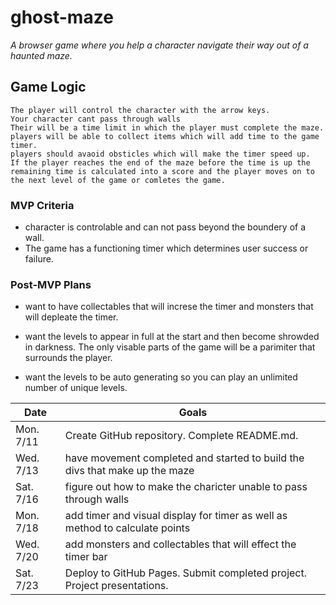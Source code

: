 # ghost-maze

_A browser game where you help a character navigate their way out of a haunted maze._

## Game Logic

```
The player will control the character with the arrow keys. 
Your character cant pass through walls 
Their will be a time limit in which the player must complete the maze.
players will be able to collect items which will add time to the game timer. 
players should avaoid obsticles which will make the timer speed up. 
If the player reaches the end of the maze before the time is up the remaining time is calculated into a score and the player moves on to the next level of the game or comletes the game. 

```
### MVP Criteria

- character is controlable and can not pass beyond the boundery of a wall.
- The game has a functioning timer which determines user success or failure. 

### Post-MVP Plans

- want to have collectables that will increse the timer and monsters that will depleate the timer. 

- want the levels to appear in full at the start and then become shrowded in darkness. The only visable parts of the game will be a parimiter that surrounds the player. 

- want the levels to be auto generating so you can play an unlimited number of unique levels.  

| Date | Goals |
| ---- | ----- |
| Mon. 7/11 | Create GitHub repository. Complete README.md. |
| Wed. 7/13 |have movement completed and started to build the divs that make up the maze   |
| Sat. 7/16 |figure out how to make the charicter unable to pass through walls      |
| Mon. 7/18 |add timer and visual display for timer as well as method to calculate points    |
| Wed. 7/20 | add monsters and collectables that will effect the timer bar     |
| Sat. 7/23 | Deploy to GitHub Pages. Submit completed project. Project presentations. |
